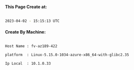 
   
#### This Page Create at:

```bash

2023-04-02 - 15:15:13 UTC

```

#### Create By Machine:

```bash

Host Name : fv-az189-422

platform  : Linux-5.15.0-1034-azure-x86_64-with-glibc2.35

Ip Local  : 10.1.0.33

```

